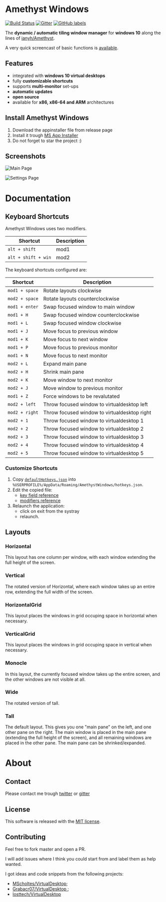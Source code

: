 # Amethyst Windows

[![Build Status](https://dev.azure.com/giuseppesorrentino/AmethystWindows/_apis/build/status/glsorre.amethystwindows?branchName=master)](https://dev.azure.com/giuseppesorrentino/AmethystWindows/_build/latest?definitionId=1&branchName=master)
[![Gitter](https://badges.gitter.im/glsorre/amethystwindows.svg)](https://gitter.im/glsorre/amethystwindows?utm_source=badge&utm_medium=badge&utm_campaign=pr-badge)
[![GitHub labels](https://img.shields.io/github/labels/glsorre/amethystwindows/help%20wanted)](https://github.com/glsorre/amethystwindows/labels/help%20wanted)

The **dynamic / automatic tiling window manager** for **windows 10** along the lines of [ianyh/Amethyst](https://github.com/ianyh/Amethyst).

A very quick screencast of basic functions is [available](https://www.youtube.com/embed/AWN_KehMzHc).

## Features

- integrated with **windows 10 virtual desktops**
- fully **customizable shortcuts**
- supports **multi-monitor** set-ups
- **automatic updates**
- **open source**
- available for **x86, x86-64 and ARM** architectures

## Install Amethyst Windows

1. Download the appinstaller file from release page
2. Install it trough [MS App Installer](https://www.microsoft.com/en-us/p/app-installer/9nblggh4nns1?activetab=pivot:overviewtab)
3. Do not forget to star the project :)

## Screenshots

![Main Page](https://cdn.jsdelivr.net/gh/glsorre/amethystwindows@site/_assets/main.png)

![Settings Page](https://cdn.jsdelivr.net/gh/glsorre/amethystwindows@site/_assets/settings.png)


# Documentation

## Keyboard Shortcuts

Amethyst Windows uses two modifiers.

| Shortcut                  | Description                          |
|---------------------------|--------------------------------------|
| `alt + shift`             | mod1                                 |
| `alt + shift + win`       | mod2                                 |


The keyboard shortcuts configured are:

| Shortcut                  | Description                                   |
|---------------------------|-----------------------------------------------|
| `mod1 + space`            | Rotate layouts clockwise                      |
| `mod2 + space`            | Rotate layouts counterclockwise               |
| `mod1 + enter`            | Swap focused window to main window            |
| `mod1 + H`                | Swap focused window counterclockwise          |
| `mod1 + L`                | Swap focused window clockwise                 |
| `mod1 + J`                | Move focus to previous window                 |
| `mod1 + K`                | Move focus to next window                     |
| `mod1 + P`                | Move focus to previous monitor                |
| `mod1 + N`                | Move focus to next monitor                    |
| `mod2 + L`                | Expand main pane                              |
| `mod2 + H`                | Shrink main pane                              |
| `mod2 + K`                | Move window to next monitor                   |
| `mod2 + J`                | Move window to previous monitor               |
| `mod1 + Z`                | Force windows to be revalutated               |
| `mod2 + left`             | Throw focused window to virtualdesktop left   |
| `mod2 + right`            | Throw focused window to virtualdesktop right  |
| `mod2 + 1`                | Throw focused window to virtualdesktop 1      |
| `mod2 + 2`                | Throw focused window to virtualdesktop 2      |
| `mod2 + 3`                | Throw focused window to virtualdesktop 3      |
| `mod2 + 4`                | Throw focused window to virtualdesktop 4      |
| `mod2 + 5`                | Throw focused window to virtualdesktop 5      |

### Customize Shortcuts

1. Copy [`defaultHotkeys.json`](https://github.com/glsorre/amethystwindows/blob/master/defaultHotkeys.json) into `%USERPROFILE%/AppData/Roaming/AmethystWindows/hotkeys.json`.
2. Edit the copied file:
    - [key field reference](https://docs.microsoft.com/en-us/windows/win32/inputdev/virtual-key-codes)
    - [modifiers reference](https://docs.microsoft.com/en-us/windows/win32/api/winuser/nf-winuser-registerhotkey#parameters)
3. Relaunch the application:
    - click on exit from the systray
    - relaunch.

## Layouts

### Horizontal
This layout has one column per window, with each window extending the full height of the screen.

### Vertical
The rotated version of Horizontal, where each window takes up an entire row, extending the full width of the screen.

### HorizontalGrid
This layout places the windows in grid occuping space in horizontal when necessary.

### VerticalGrid
This layout places the windows in grid occuping space in vertical when necessary.

### Monocle
In this layout, the currently focused window takes up the entire screen, and the other windows are not visible at all.

### Wide
The rotated version of tall.

### Tall
The default layout. This gives you one "main pane" on the left, and one other pane on the right. The main window is placed in the main pane (extending the full height of the screen), and all remaining windows are placed in the other pane. The main pane can be shrinked/expanded.

# About

## Contact

Please contact me trough [twitter](https://twitter.com/glsorre) or [gitter](https://gitter.im/glsorre/amethystwindows)

## License

This software is released with the [MIT license](https://github.com/glsorre/amethystwindows/blob/master/LICENSE).

## Contributing

Feel free to fork master and open a PR.

I will add issues where I think you could start from and label them as help wanted.


I got ideas and code snippets from the following projects:
- [MScholtes/VirtualDesktop](https://github.com/MScholtes/VirtualDesktop);
- [Grabacr07/VirtualDesktop ](https://github.com/Grabacr07/VirtualDesktop);
- [losttech/VirtualDesktop ](https://github.com/losttech/VirtualDesktop)

